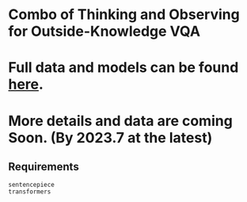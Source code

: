 # Combo of Thinking and Observing for Outside-Knowledge VQA

# Full data and models can be found [here](https://huggingface.co/datasets/QingyiSi/Thinking-while-Observing/tree/main).

# More details and data are coming Soon. (By 2023.7 at the latest)

## Requirements
```
sentencepiece
transformers
```

